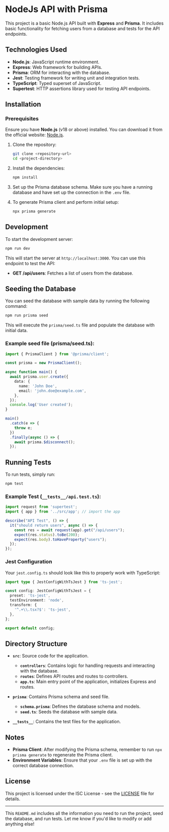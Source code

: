 # NodeJs API with Prisma

This project is a basic Node.js API built with **Express** and **Prisma**. It includes basic functionality for fetching users from a database and tests for the API endpoints.

## Technologies Used

- **Node.js**: JavaScript runtime environment.
- **Express**: Web framework for building APIs.
- **Prisma**: ORM for interacting with the database.
- **Jest**: Testing framework for writing unit and integration tests.
- **TypeScript**: Typed superset of JavaScript.
- **Supertest**: HTTP assertions library used for testing API endpoints.
  
## Installation

### Prerequisites

Ensure you have **Node.js** (v18 or above) installed. You can download it from the official website: [Node.js](https://nodejs.org/).

1. Clone the repository:

   ```bash
   git clone <repository-url>
   cd <project-directory>
   ```

2. Install the dependencies:

   ```bash
   npm install
   ```

3. Set up the Prisma database schema. Make sure you have a running database and have set up the connection in the `.env` file.

4. To generate Prisma client and perform initial setup:

   ```bash
   npx prisma generate
   ```

## Development

To start the development server:

```bash
npm run dev
```

This will start the server at `http://localhost:3000`. You can use this endpoint to test the API:

- **GET /api/users**: Fetches a list of users from the database.

## Seeding the Database

You can seed the database with sample data by running the following command:

```bash
npm run prisma seed
```

This will execute the `prisma/seed.ts` file and populate the database with initial data.

### Example seed file (prisma/seed.ts):

```typescript
import { PrismaClient } from '@prisma/client';

const prisma = new PrismaClient();

async function main() {
  await prisma.user.create({
    data: {
      name: 'John Doe',
      email: 'john.doe@example.com',
    },
  });
  console.log('User created');
}

main()
  .catch(e => {
    throw e;
  })
  .finally(async () => {
    await prisma.$disconnect();
  });
```

## Running Tests

To run tests, simply run:

```bash
npm test
```

### Example Test (`__tests__/api.test.ts`):

```typescript
import request from 'supertest';
import { app } from '../src/app'; // import the app

describe("API Test", () => {
  it("should return users", async () => {
    const res = await request(app).get("/api/users");
    expect(res.status).toBe(200);
    expect(res.body).toHaveProperty("users");
  });
});
```

### Jest Configuration

Your `jest.config.ts` should look like this to properly work with TypeScript:

```typescript
import type { JestConfigWithTsJest } from 'ts-jest';

const config: JestConfigWithTsJest = {
  preset: 'ts-jest',
  testEnvironment: 'node',
  transform: {
    '^.+\\.tsx?$': 'ts-jest',
  },
};

export default config;
```

## Directory Structure

- **`src`**: Source code for the application.
  - **`controllers`**: Contains logic for handling requests and interacting with the database.
  - **`routes`**: Defines API routes and routes to controllers.
  - **`app.ts`**: Main entry point of the application, initializes Express and routes.
  
- **`prisma`**: Contains Prisma schema and seed file.
  - **`schema.prisma`**: Defines the database schema and models.
  - **`seed.ts`**: Seeds the database with sample data.

- **`__tests__`**: Contains the test files for the application.

## Notes

- **Prisma Client**: After modifying the Prisma schema, remember to run `npx prisma generate` to regenerate the Prisma client.
- **Environment Variables**: Ensure that your `.env` file is set up with the correct database connection.

## License

This project is licensed under the ISC License - see the [LICENSE](LICENSE) file for details.

---

This `README.md` includes all the information you need to run the project, seed the database, and run tests. Let me know if you'd like to modify or add anything else!